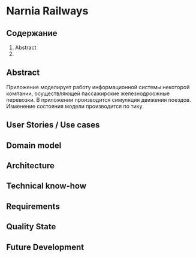 

# Narnia Railways
## Содержание
1. Abstract
2. 


## Abstract
Приложение моделирует работу информационной системы некоторой компании, осуществляющей пассажирские железнодроожные перевозки.
В приложении производится симуляция движения поездов. Изменение состояния модели производится по тику.

## User Stories / Use cases

## Domain model

## Architecture

## Technical know-how

## Requirements

## Quality State

## Future Development